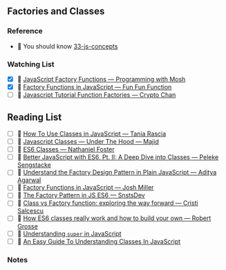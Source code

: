 ## Factories and Classes

### Reference

- 📜 You should know [33-js-concepts](https://github.com/leonardomso/33-js-concepts#table-of-contents)

### Watching List

- [x] 🎥 [JavaScript Factory Functions — Programming with Mosh](https://www.youtube.com/watch?v=jpegXpQpb3o)
- [x] 🎥 [Factory Functions in JavaScript — Fun Fun Function](https://www.youtube.com/watch?v=ImwrezYhw4w)
- [ ] 🎥 [Javascript Tutorial Function Factories — Crypto Chan](https://www.youtube.com/watch?v=R7-IwpH80UE)

## Reading List

- [ ] 📜 [How To Use Classes in JavaScript — Tania Rascia](https://www.digitalocean.com/community/tutorials/understanding-classes-in-javascript)
- [ ] 📜 [Javascript Classes — Under The Hood — Majid](https://medium.com/tech-tajawal/javascript-classes-under-the-hood-6b26d2667677)
- [ ] 📜 [ES6 Classes — Nathaniel Foster](https://www.javascriptjanuary.com/blog/es6-classes)
- [ ] 📜 [Better JavaScript with ES6, Pt. II: A Deep Dive into Classes ― Peleke Sengstacke](https://scotch.io/tutorials/better-javascript-with-es6-pt-ii-a-deep-dive-into-classes)
- [ ] 📜 [Understand the Factory Design Pattern in Plain JavaScript — Aditya Agarwal](https://medium.com/front-end-hacking/understand-the-factory-design-pattern-in-plain-javascript-20b348c832bd)
- [ ] 📜 [Factory Functions in JavaScript — Josh Miller](https://atendesigngroup.com/blog/factory-functions-javascript)
- [ ] 📜 [The Factory Pattern in JS ES6 — SnstsDev](https://medium.com/@SntsDev/the-factory-pattern-in-js-es6-78f0afad17e9)
- [ ] 📜 [Class vs Factory function: exploring the way forward — Cristi Salcescu](https://medium.freecodecamp.org/class-vs-factory-function-exploring-the-way-forward-73258b6a8d15)
- [ ] 📜 [How ES6 classes really work and how to build your own — Robert Grosse](https://medium.com/@robertgrosse/how-es6-classes-really-work-and-how-to-build-your-own-fd6085eb326a)
- [ ] 📜 [Understanding `super` in JavaScript](https://jordankasper.com/understanding-super-in-javascript)
- [ ] 📜 [An Easy Guide To Understanding Classes In JavaScript](https://dev.to/lawrence_eagles/an-easy-guide-to-understanding-classes-in-javascript-3bcm)

### Notes

